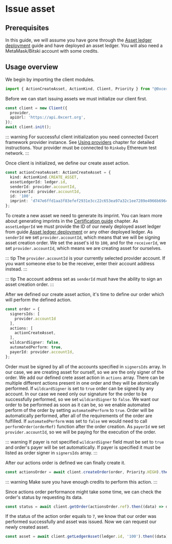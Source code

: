 # Issue asset

## Prerequisites

In this guide, we will assume you have gone through the [Asset ledger deployment](asset-ledger-deployment.html#asset-ledger-deployment) guide and have deployed an asset ledger. You will also need a MetaMask/Bitski account with some credits.

## Usage overview

We begin by importing the client modules.

```ts
import { ActionCreateAsset, ActionKind, Client, Priority } from "@0xcert/client";
```

Before we can start issuing assets we must initialize our client first.

```ts
const client = new Client({
  provider,
  apiUrl: 'https://api.0xcert.org',
});
await client.init();
```
::: warning
For successful client initialization you need connected 0xcert framework provider instance. See [Using providers]() chapter for detailed instructions. Your provider must be connected to `Rinkeby` Ethereum test network.
:::

Once client is initialized, we define our create asset action.

```ts
const actionCreateAsset: ActionCreateAsset = {
  kind: ActionKind.CREATE_ASSET,
  assetLedgerId: ledger.id,
  senderId: provider.accountId,
  receiverId: provider.accountId,
  id: '100',
  imprint: 'd747e6ffd1aa3f83efef2931e3cc22c653ea97a32c1ee7289e4966b6964ecdfb',
};
```
To create a new asset we need to generate its imprint. You can learn more about generating imprints in the [Certification guide]() chapter. As `assetLedgerId` we must provide the ID of our newly deployed asset ledger from guide [Asset ledger deployment](asset-ledger-deployment.html#asset-ledger-deployment) or any other deployed ledger. As `senderId` we set `provider.accountId`, which means that we will be signing asset creation order. We set the asset's id to `100`, and for the `receiverId`, we set `provider.accountId`, which means we are creating asset for ourselves.

::: tip
The `provider.accountId` is your currently selected provider account. If you want someone else to be the receiver, enter their account address instead.
:::

::: tip
The account address set as `senderId` must have the ability to sign an asset creation order.
:::

After we defined our create asset action, it's time to define our order which will perform the defined action.

```ts
const order = {
  signersIds: [
    provider.accountId
  ],
  actions: [
    actionCreateAsset,
  ],
  wildcardSigner: false,
  automatedPerform: true,
  payerId: provider.accountId,
};
```

Order must be signed by all of the accounts specified in `signersIds` array. In our case, we are creating asset for ourself, so we are the only signer of the order. We add our defined crete asset action in `actions` array. There can be multiple different actions present in one order and they will be atomically performed. If `wildcardSigner` is set to `true` order can be signed by any account. In our case we need only our signature for the order to be successfully performed, so we set `wildcardSigner` to `false`. We want our order to be performed as soon as it can be, so we enable automated perform of the order by setting `automatedPerform` to `true`. Order will be automatically performed, after all of the requirements of the order are fulfilled. If `automatedPerform` was set to `false` we would need to call `performOrder(orderRef)` function after the order creation. As `payerId` we set `provider.accountId`, so we will be paying for the execution of the order.

::: warning
If payer is not specified `wildcardSigner` field must be set to `true` and order's payer will be set automatically. If payer is specified it must be listed as order signer in `signersIds` array.
:::

After our actions order is defined we can finally create it.

```ts
const actionsOrder = await client.createOrder(order, Priority.HIGH).then((data) => data.data);
```

::: warning
Make sure you have enough credits to perform this action.
:::

Since actions order performance might take some time, we can check the order's status by requesting its data.

```ts
const status = await client.getOrder(actionsOrder.ref).then((data) => data.data.status);
```

If the status of the action order equals to `7`, we know that our order was performed successfully and asset was issued. Now we can request our newly created asset.

```ts
const asset = await client.getLedgerAsset(ledger.id, '100').then((data) => data.data);
```